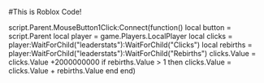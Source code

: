 #This is Roblox Code!

script.Parent.MouseButton1Click:Connect(function()
local button = script.Parent
local player = game.Players.LocalPlayer
local clicks = player:WaitForChild("leaderstats"):WaitForChild("Clicks")
local rebirths = player:WaitForChild("leaderstats"):WaitForChild("Rebirths")
	clicks.Value = clicks.Value +2000000000
	if rebirths.Value > 1 then 
		clicks.Value = clicks.Value + rebirths.Value
	end
end)
